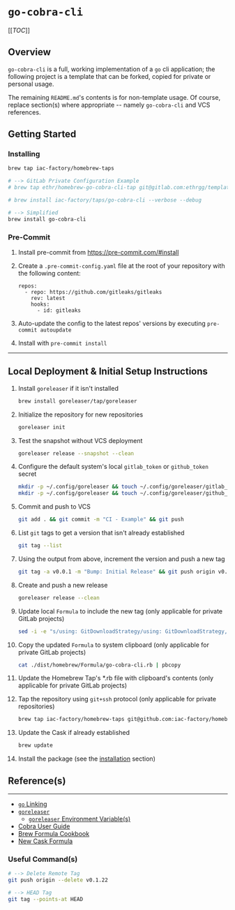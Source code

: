 # `go-cobra-cli`

[[_TOC_]]

## Overview

`go-cobra-cli` is a full, working implementation of a `go` cli application; the following
project is a template that can be forked, copied for private or personal usage.

The remaining `README.md`'s contents is for non-template usage. Of course, replace
section(s) where appropriate -- namely `go-cobra-cli` and VCS references.

## Getting Started

### Installing

```bash
brew tap iac-factory/homebrew-taps

# --> GitLab Private Configuration Example
# brew tap ethr/homebrew-go-cobra-cli-tap git@gitlab.com:ethrgg/templates/homebrew-go-cobra-cli-tap

# brew install iac-factory/taps/go-cobra-cli --verbose --debug

# --> Simplified
brew install go-cobra-cli
```

### Pre-Commit

1. Install pre-commit from https://pre-commit.com/#install
2. Create a `.pre-commit-config.yaml` file at the root of your repository with the following content:

   ```
   repos:
     - repo: https://github.com/gitleaks/gitleaks
       rev: latest
       hooks:
         - id: gitleaks
   ```

3. Auto-update the config to the latest repos' versions by executing `pre-commit autoupdate`
4. Install with `pre-commit install`

---

## Local Deployment & Initial Setup Instructions

1. Install `goreleaser` if it isn't installed

    ```bash
    brew install goreleaser/tap/goreleaser
    ```

1. Initialize the repository for new repositories

    ```bash
    goreleaser init
    ```

1. Test the snapshot without VCS deployment

    ```bash
    goreleaser release --snapshot --clean
    ```

1. Configure the default system's local `gitlab_token` or `github_token` secret

    ```bash
    mkdir -p ~/.config/goreleaser && touch ~/.config/goreleaser/gitlab_token
    mkdir -p ~/.config/goreleaser && touch ~/.config/goreleaser/github_token
    ```

1. Commit and push to VCS

    ```bash
    git add . && git commit -m "CI - Example" && git push
    ```

1. List `git` tags to get a version that isn't already established

    ```bash
    git tag --list
    ```

1. Using the output from above, increment the version and push a new tag

    ```bash
    git tag -a v0.0.1 -m "Bump: Initial Release" && git push origin v0.0.1
    ```

1. Create and push a new release

    ```bash
    goreleaser release --clean
    ```

1. Update local `Formula` to include the new tag (only applicable for private GitLab projects)

    ```bash
    sed -i -e "s/using: GitDownloadStrategy/using: GitDownloadStrategy, tag: \"$(git tag --points-at HEAD)\"/g" ./dist/homebrew/Formula/go-cobra-cli.rb
    ```

1. Copy the updated `Formula` to system clipboard (only applicable for private GitLab projects)

    ```bash
    cat ./dist/homebrew/Formula/go-cobra-cli.rb | pbcopy
    ```

1. Update the Homebrew Tap's *.rb file with clipboard's contents (only applicable for private GitLab projects)

1. Tap the repository using `git+ssh` protocol (only applicable for private repositories)

    ```bash
    brew tap iac-factory/homebrew-taps git@github.com:iac-factory/homebrew-taps
    ```

1. Update the Cask if already established

    ```bash
    brew update
    ```

1. Install the package (see the [installation](#installing) section)

## Reference(s)

---

- [`go` Linking](https://www.digitalocean.com/community/tutorials/using-ldflags-to-set-version-information-for-go-applications?utm_source=reddit&utm_medium=social&utm_campaign=do-ldflags)
- [`goreleaser`](https://goreleaser.com/install/)
  - [`goreleaser` Environment Variable(s)](https://goreleaser.com/customization/env/)
- [Cobra User Guide](https://github.com/spf13/cobra/blob/main/site/content/user_guide.md)
- [Brew Formula Cookbook](https://github.com/Homebrew/brew/blob/master/docs/Formula-Cookbook.md)
- [New Cask Formula](https://github.com/Homebrew/homebrew-cask)

### Useful Command(s)

```bash
# --> Delete Remote Tag
git push origin --delete v0.1.22

# --> HEAD Tag
git tag --points-at HEAD
```
